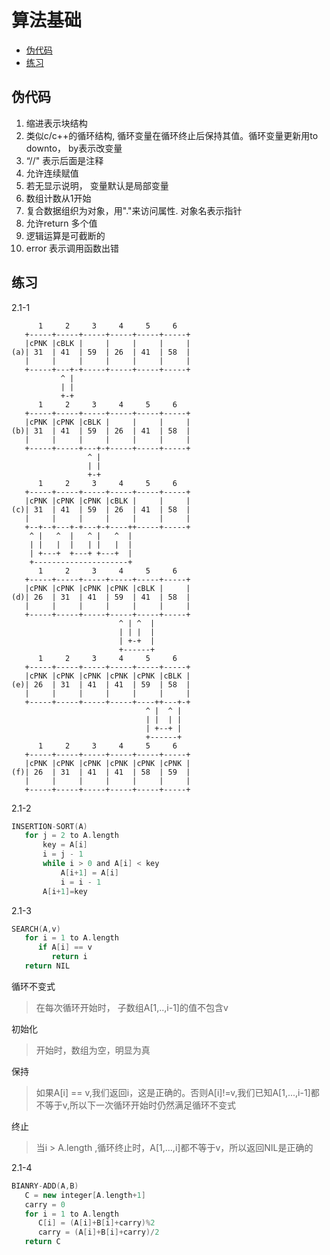 # 算法基础 

<!-- @import "[TOC]" {cmd="toc" depthFrom=2 depthTo=3 orderedList=false} -->

<!-- code_chunk_output -->

* [伪代码](#伪代码)
* [练习](#练习)

<!-- /code_chunk_output -->

## 伪代码  

1. 缩进表示块结构  
2. 类似c/c++的循环结构, 循环变量在循环终止后保持其值。循环变量更新用to downto， by表示改变量  
3. “//" 表示后面是注释  
4. 允许连续赋值  
5. 若无显示说明， 变量默认是局部变量  
6. 数组计数从1开始  
7. 复合数据组织为对象，用"."来访问属性. 对象名表示指针  
8. 允许return 多个值  
9. 逻辑运算是可截断的   
10. error 表示调用函数出错  

## 练习 

2.1-1 
```ditaa{cmd=true args=["-E"] hide=true}
      1     2     3     4     5     6
   +-----+-----+-----+-----+-----+-----+
   |cPNK |cBLK |     |     |     |     |
(a)| 31  | 41  | 59  | 26  | 41  | 58  |
   |     |     |     |     |     |     |
   +-----+---+-+-----+-----+-----+-----+
           ^ |
           | |
           +-+
      1     2     3     4     5     6
   +-----+-----+-----+-----+-----+-----+
   |cPNK |cPNK |cBLK |     |     |     |
(b)| 31  | 41  | 59  | 26  | 41  | 58  |
   |     |     |     |     |     |     |
   +-----+-----+---+-+-----+-----+-----+
                 ^ |
                 | |
                 +-+
      1     2     3     4     5     6
   +-----+-----+-----+-----+-----+-----+
   |cPNK |cPNK |cPNK |cBLK |     |     |
(c)| 31  | 41  | 59  | 26  | 41  | 58  |
   |     |     |     |     |     |     |
   +--+--+---+-+---+-+----++-----+-----+
    ^ |   ^  |   ^ |   ^  |  
    | |   |  |   | |   |  |
    | +---+  +---+ +---+  |
    +---------------------+
      1     2     3     4     5     6
   +-----+-----+-----+-----+-----+-----+
   |cPNK |cPNK |cPNK |cPNK |cBLK |     |
(d)| 26  | 31  | 41  | 59  | 41  | 58  |
   |     |     |     |     |     |     |
   +-----+-----+-----+-----+-----+-----+
                        ^ | ^  |  
                        | | |  |
                        | +-+  |
                        +------+
      1     2     3     4     5     6
   +-----+-----+-----+-----+-----+-----+
   |cPNK |cPNK |cPNK |cPNK |cPNK |cBLK |
(e)| 26  | 31  | 41  | 41  | 59  | 58  |
   |     |     |     |     |     |     |
   +-----+-----+-----+-----+----++---+-+
                              ^ |  ^ |  
                              | |  | |
                              | +--+ |
                              +------+
      1     2     3     4     5     6
   +-----+-----+-----+-----+-----+-----+
   |cPNK |cPNK |cPNK |cPNK |cPNK |cPNK |
(f)| 26  | 31  | 41  | 41  | 58  | 59  |
   |     |     |     |     |     |     |
   +-----+-----+-----+-----+-----+-----+
```


2.1-2

```c
INSERTION-SORT(A)
   for j = 2 to A.length
       key = A[i]
       i = j - 1
       while i > 0 and A[i] < key
           A[i+1] = A[i]
           i = i - 1
       A[i+1]=key
```

2.1-3

```c
SEARCH(A,v)
   for i = 1 to A.length
      if A[i] == v
         return i
   return NIL
```

循环不变式
> 在每次循环开始时， 子数组A[1,..,i-1]的值不包含v

初始化 
> 开始时，数组为空，明显为真 

保持
> 如果A[i] == v,我们返回i，这是正确的。否则A[i]!=v,我们已知A[1,...,i-1]都不等于v,所以下一次循环开始时仍然满足循环不变式

终止
> 当i > A.length ,循环终止时，A[1,...,i]都不等于v，所以返回NIL是正确的  

2.1-4

```c++
BIANRY-ADD(A,B)
   C = new integer[A.length+1]
   carry = 0
   for i = 1 to A.length
      C[i] = (A[i]+B[i]+carry)%2
      carry = (A[i]+B[i]+carry)/2
   return C
```